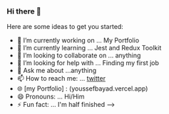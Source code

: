 ### Hi there 👋

Here are some ideas to get you started:

- 🔭 I’m currently working on ... My Portfolio
- 🌱 I’m currently learning ...  Jest and Redux Toolkit
- 👯 I’m looking to collaborate on ... anything
- 🤔 I’m looking for help with ... Finding my first job
- 💬 Ask me about ...anything
- 📫 How to reach me: ... [twitter](https://twitter.com/bayad_jo)
- 🌐  [my Portfolio] : (youssefbayad.vercel.app)
- 😄 Pronouns: ... Hi/Him 
- ⚡ Fun fact: ... I'm half finished
-->
